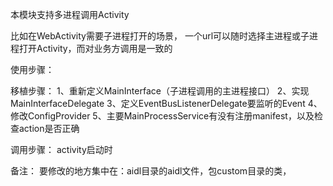
本模块支持多进程调用Activity

比如在WebActivity需要子进程打开的场景，
一个url可以随时选择主进程或子进程打开Activity，而对业务方调用是一致的

使用步骤：

移植步骤：
1、重新定义MainInterface（子进程调用的主进程接口）
2、实现MainInterfaceDelegate
3、定义EventBusListenerDelegate要监听的Event
4、修改ConfigProvider
5、主要MainProcessService有没有注册manifest，以及检查action是否正确

调用步骤：
activity启动时

备注：
要修改的地方集中在：aidl目录的aidl文件，包custom目录的类，